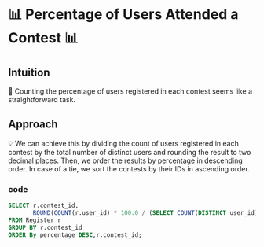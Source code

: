 # 📊 Percentage of Users Attended a Contest 📊

## Intuition
🤔 Counting the percentage of users registered in each contest seems like a straightforward task. 

## Approach
💡 We can achieve this by dividing the count of users registered in each contest by the total number of distinct users and rounding the result to two decimal places. Then, we order the results by percentage in descending order. In case of a tie, we sort the contests by their IDs in ascending order.

### code 
```sql
SELECT r.contest_id, 
       ROUND(COUNT(r.user_id) * 100.0 / (SELECT COUNT(DISTINCT user_id) FROM Users), 2) AS percentage
FROM Register r
GROUP BY r.contest_id
ORDER By percentage DESC,r.contest_id;
```